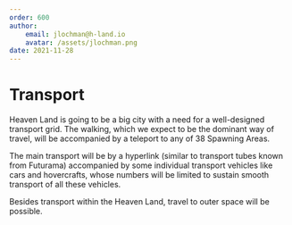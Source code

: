 ```yaml
---
order: 600
author: 
    email: jlochman@h-land.io
    avatar: /assets/jlochman.png
date: 2021-11-28
---
```


# Transport

Heaven Land is going to be a big city with a need for a well-designed transport grid. The walking, which we expect to be the dominant way of travel, will be accompanied by a teleport to any of 38 Spawning Areas.

The main transport will be by a hyperlink (similar to transport tubes known from Futurama) accompanied by some individual transport vehicles like cars and hovercrafts, whose numbers will be limited to sustain smooth transport of all these vehicles.

Besides transport within the Heaven Land, travel to outer space will be possible.

